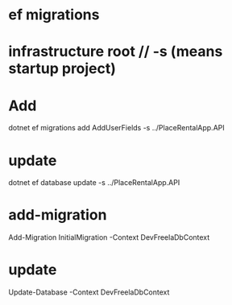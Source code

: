 ﻿# ef migrations

# infrastructure root // -s (means startup project)
# Add
dotnet ef migrations add AddUserFields -s ../PlaceRentalApp.API

# update
dotnet ef database update -s ../PlaceRentalApp.API

# add-migration
 Add-Migration InitialMigration -Context DevFreelaDbContext

# update
Update-Database -Context DevFreelaDbContext